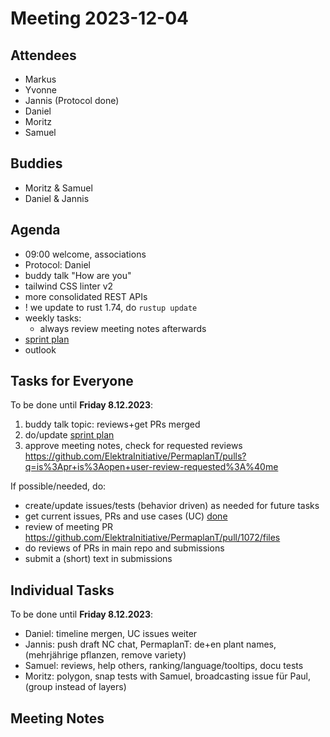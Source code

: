 # Meeting 2023-12-04

## Attendees

- Markus
- Yvonne
- Jannis (Protocol done)
- Daniel
- Moritz
- Samuel

## Buddies

- Moritz & Samuel
- Daniel & Jannis

## Agenda

- 09:00 welcome, associations
- Protocol: Daniel
- buddy talk "How are you"
- tailwind CSS linter v2
- more consolidated REST APIs
- ! we update to rust 1.74, do `rustup update`
- weekly tasks:
  - always review meeting notes afterwards
- [sprint plan](https://github.com/orgs/ElektraInitiative/projects/4/)
- outlook

## Tasks for Everyone

To be done until **Friday 8.12.2023**:

1. buddy talk topic: reviews+get PRs merged
2. do/update [sprint plan](https://github.com/orgs/ElektraInitiative/projects/4/)
3. approve meeting notes, check for requested reviews https://github.com/ElektraInitiative/PermaplanT/pulls?q=is%3Apr+is%3Aopen+user-review-requested%3A%40me

If possible/needed, do:

- create/update issues/tests (behavior driven) as needed for future tasks
- get current issues, PRs and use cases (UC) [done](../usecases/README.md)
- review of meeting PR https://github.com/ElektraInitiative/PermaplanT/pull/1072/files
- do reviews of PRs in main repo and submissions
- submit a (short) text in submissions

## Individual Tasks

To be done until **Friday 8.12.2023**:

- Daniel: timeline mergen, UC issues weiter
- Jannis: push draft NC chat, PermaplanT: de+en plant names, (mehrjährige pflanzen, remove variety)
- Samuel: reviews, help others, ranking/language/tooltips, docu tests
- Moritz: polygon, snap tests with Samuel, broadcasting issue für Paul, (group instead of layers)

## Meeting Notes
